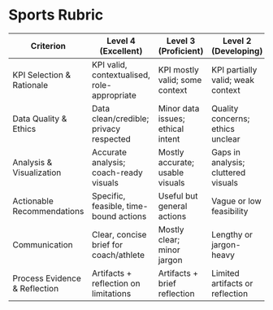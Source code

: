 # Sports Rubric

| Criterion | Level 4 (Excellent) | Level 3 (Proficient) | Level 2 (Developing) | Level 1 (Beginning) | Weight |
|---|---|---|---|---|:--:|
| KPI Selection & Rationale | KPI valid, contextualised, role-appropriate | KPI mostly valid; some context | KPI partially valid; weak context | Invalid KPI; no context | 20% |
| Data Quality & Ethics | Data clean/credible; privacy respected | Minor data issues; ethical intent | Quality concerns; ethics unclear | Poor data; privacy risks | 15% |
| Analysis & Visualization | Accurate analysis; coach-ready visuals | Mostly accurate; usable visuals | Gaps in analysis; cluttered visuals | Incorrect; misleading visuals | 20% |
| Actionable Recommendations | Specific, feasible, time-bound actions | Useful but general actions | Vague or low feasibility | No actionable takeaways | 20% |
| Communication | Clear, concise brief for coach/athlete | Mostly clear; minor jargon | Lengthy or jargon-heavy | Confusing; not audience-aware | 15% |
| Process Evidence & Reflection | Artifacts + reflection on limitations | Artifacts + brief reflection | Limited artifacts or reflection | No process evidence | 10% |
